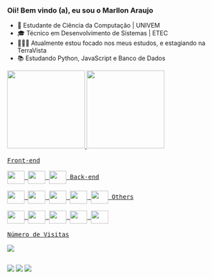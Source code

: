 ### Oii! Bem vindo (a), eu sou o Marllon Araujo
- 🏫 Estudante de Ciência da Computação | UNIVEM
- 🎓 Técnico em Desenvolvimento de Sistemas | ETEC
- 👨🏻‍💻 Atualmente estou focado nos meus estudos, e estagiando na TerraVista
- 📚 Estudando Python, JavaScript e Banco de Dados

<div>
  <a href="https://github.com/marllon2004">
  <img height="180em" src="https://github-readme-stats.vercel.app/api?username=marllon2004&show_icons=true&theme=algolia&include_all_commits=true&count_private=true"/>
  <img height="180em" src="https://github-readme-stats.vercel.app/api/top-langs/?username=marllon2004&layout=compact&langs_count=7&theme=algolia"/>
</div>
  
<div style="display: inline_block"><br>
  <kbd align="center"> 
    <kbd>Front-end</kbd>
    <br/><br/>
    <img align="center" height="30" width="40" src="https://cdn.jsdelivr.net/gh/devicons/devicon/icons/html5/html5-original.svg">
    <img align="center" height="30" width="40" src="https://cdn.jsdelivr.net/gh/devicons/devicon/icons/css3/css3-original.svg">
    <img align="center" height="30" width="40" src="https://cdn.jsdelivr.net/gh/devicons/devicon/icons/javascript/javascript-original.svg">
  </kbd>
  
  <kbd align="center"> 
    <kbd>Back-end</kbd>
    <br/><br/>
    <img align="center" height="30" width="40" src="https://cdn.jsdelivr.net/gh/devicons/devicon/icons/php/php-original.svg">
    <img align="center" height="30" width="40" src="https://cdn.jsdelivr.net/gh/devicons/devicon/icons/java/java-original.svg">
    <img align="center" height="30" width="40" src="https://cdn.jsdelivr.net/gh/devicons/devicon/icons/python/python-original.svg">
    <img align="center" height="30" width="40" src="https://cdn.jsdelivr.net/gh/devicons/devicon/icons/cplusplus/cplusplus-original.svg">
    <img align="center" height="30" width="40" src="https://cdn.jsdelivr.net/gh/devicons/devicon/icons/mysql/mysql-original.svg">
  </kbd>
  
  <kbd align="center"> 
    <kbd>Others</kbd>
    <br/><br/>
    <img align="center" height="30" width="40" src="https://cdn.jsdelivr.net/gh/devicons/devicon/icons/git/git-original.svg" />
    <img align="center" height="30" width="40" src="https://cdn.jsdelivr.net/gh/devicons/devicon/icons/github/github-original.svg" />
    <img align="center" height="30" width="40" src="https://cdn.jsdelivr.net/gh/devicons/devicon/icons/vscode/vscode-original.svg" />
    <img align="center" height="30" width="40" src="https://cdn.jsdelivr.net/gh/devicons/devicon/icons/pycharm/pycharm-original.svg" />
    <img align="center" height="30" width="40" src="https://cdn.jsdelivr.net/gh/devicons/devicon/icons/photoshop/photoshop-plain.svg" />          
  </kbd><br/><br/>
  
   <kbd align="center"> 
    <kbd>Número de Visitas</kbd>
    <br/><br/>
    <img src="https://profile-counter.glitch.me/marllon2004/count.svg"></p>
  </kbd>
</div>
  
 ##
  
<div>
  <a href="https://instagram.com/marllonsilvaaraujo" target="_blank"><img src="https://img.shields.io/badge/-Instagram-%23E4405F?style=for-the-badge&logo=instagram&logoColor=white" target="_blank"></a>
  <a href = "mailto:marllonaraujo.silva@gmail.com"><img src="https://img.shields.io/badge/-Gmail-%23333?style=for-the-badge&logo=gmail&logoColor=white" target="_blank"></a>
  <a href="https://www.linkedin.com/in/marllon2004" target="_blank"><img src="https://img.shields.io/badge/-LinkedIn-%230077B5?style=for-the-badge&logo=linkedin&logoColor=white" target="_blank"></a> 
 </div>
